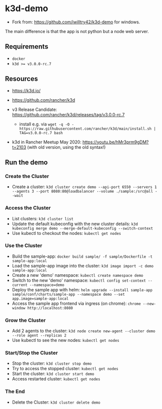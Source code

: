 # k3d-demo

- Fork from: https://github.com/iwilltry42/k3d-demo for windows.

The main difference is that the app is not python but a node web server.

## Requirements

- `docker`
- `k3d >= v3.0.0-rc.7`

## Resources

- https://k3d.io/
- https://github.com/rancher/k3d
- v3 Release Candidate: https://github.com/rancher/k3d/releases/tag/v3.0.0-rc.7
  - install e.g. via `wget -q -O - https://raw.githubusercontent.com/rancher/k3d/main/install.sh | TAG=v3.0.0-rc.7 bash`
  
- k3d in Rancher Meetup May 2020: https://youtu.be/hMr3prm9gDM?t=2103 (with old version, using the old syntax!)

## Run the demo

### Create the Cluster

- Create a cluster: `k3d cluster create demo --api-port 6550 --servers 1 --agents 3 --port 8080:80@loadbalancer --volume ./sample:/src@all --wait`

### Access the Cluster

- List clusters: `k3d cluster list`
- Update the default kubeconfig with the new cluster details: `k3d kubeconfig merge demo --merge-default-kubeconfig --switch-context`
- Use kubectl to checkout the nodes: `kubectl get nodes`

### Use the Cluster

- Build the sample-app: `docker build sample/ -f sample/Dockerfile -t sample-app:local`
- Load the sample-app image into the cluster: `k3d image import -c demo sample-app:local`
- Create a new 'demo' namespace: `kubectl create namespace demo`
- Switch to the new 'demo' namespace: `kubectl config set-context --current --namespace=demo`
- Deploy the sample app with helm: `helm upgrade --install sample-app sample/conf/charts/sample-app --namespace demo --set app.image=sample-app:local`
- Access the sample app frontend via ingress (on chrome): `chrome --new-window http://localhost:8080`

### Grow the Cluster

- Add 2 agents to the cluster: `k3d node create new-agent --cluster demo --role agent --replicas 2`
- Use kubectl to see the new nodes: `kubectl get nodes`

### Start/Stop the Cluster

- Stop the cluster: `k3d cluster stop demo`
- Try to access the stopped cluster: `kubectl get nodes`
- Start the cluster: `k3d cluster start demo`
- Access restarted cluster: `kubectl get nodes`

### The End

- Delete the Cluster: `k3d cluster delete demo`
